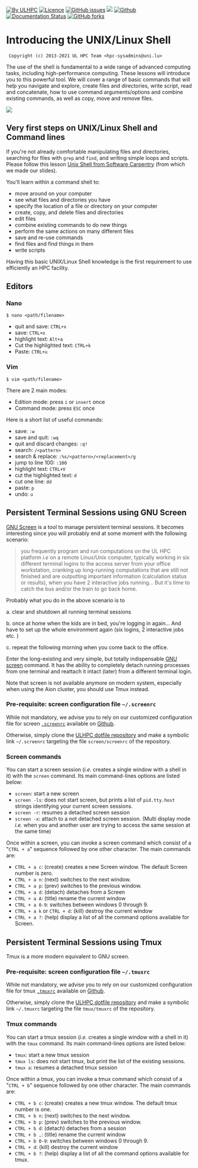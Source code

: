 [![By ULHPC](https://img.shields.io/badge/by-ULHPC-blue.svg)](https://hpc.uni.lu) [![Licence](https://img.shields.io/badge/license-GPL--3.0-blue.svg)](http://www.gnu.org/licenses/gpl-3.0.html) [![GitHub issues](https://img.shields.io/github/issues/ULHPC/tutorials.svg)](https://github.com/ULHPC/tutorials/issues/) [![](https://img.shields.io/badge/slides-PDF-red.svg)](https://github.com/ULHPC/tutorials/raw/devel/linux-shell/slides.pdf) [![Github](https://img.shields.io/badge/sources-github-green.svg)](https://github.com/ULHPC/tutorials/tree/devel/linux-shell/) [![Documentation Status](http://readthedocs.org/projects/ulhpc-tutorials/badge/?version=latest)](http://ulhpc-tutorials.readthedocs.io/en/latest/linux-shell/) [![GitHub forks](https://img.shields.io/github/stars/ULHPC/tutorials.svg?style=social&label=Star)](https://github.com/ULHPC/tutorials)                                                                                                                                                                                                           

# Introducing the UNIX/Linux Shell

     Copyright (c) 2013-2021 UL HPC Team <hpc-sysadmins@uni.lu>

The use of the shell is fundamental to a wide range of advanced computing tasks, including high-performance computing. These lessons will introduce you to this powerful tool.
We will cover a range of basic commands that will help you navigate and explore, create files and directories, write script, read and concatenate, how to use command arguments/options and combine existing commands, as well as copy, move and remove files.

 [![](https://github.com/ULHPC/tutorials/raw/devel/linux-shell/cover_slides.png)](https://github.com/ULHPC/tutorials/raw/devel/linux-shell/slides.pdf)

## Very first steps on UNIX/Linux Shell and Command lines

If you're not already comfortable manipulating files and directories, searching for files with `grep` and `find`, and writing simple loops and scripts. Please follow this lesson [Unix Shell from Software Carpentry](https://swcarpentry.github.io/shell-novice/) (from which we made our slides).

You'll learn within a command shell to:

* move around on your computer
* see what files and directories you have
* specify the location of a file or directory on your computer
* create, copy, and delete files and directories
* edit files
* combine existing commands to do new things
* perform the same actions on many different files
* save and re-use commands
* find files and find things in them
* write scripts

Having this basic UNIX/Linux Shell knowledge is the first requirement to use efficiently an HPC facility.

## Editors
### Nano

`$ nano <path/filename>`

* quit and save: `CTRL+x`
* save: `CTRL+o`
* highlight text: `Alt+a`
* Cut the highlighted text: `CTRL+k`
* Paste: `CTRL+u`


### Vim

`$ vim <path/filename>`

There are 2 main modes:

* Edition mode: press `i` or `insert` once
* Command mode: press `ESC` once

Here is a short list of useful commands:

* save: `:w`
* save and quit: `:wq`
* quit and discard changes: `:q!`
* search: `/<pattern>`
* search & replace: `:%s/<pattern>/<replacement>/g`
* jump to line 100: `:100`
* highlight text: `CTRL+V`
* cut the highlighted text: `d`
* cut one line: `dd`
* paste: `p`
* undo: `u`

## Persistent Terminal Sessions using GNU Screen

[GNU Screen](http://www.gnu.org/software/screen/) is a tool to manage persistent terminal sessions.
It becomes interesting since you will probably end at some moment with the following  scenario:

> you frequently program and run computations on the UL HPC platform _i.e_ on a remote Linux/Unix computer, typically working in six different terminal logins to the access server from your office workstation, cranking up long-running computations that are still not finished and are outputting important information (calculation status or results), when you have 2 interactive jobs running... But it's time to catch the bus and/or the train to go back home.

Probably what you do in the above scenario is to

a. clear and shutdown all running terminal sessions

b. once at home when the kids are in bed, you're logging in again... And have to set up the whole environment again (six logins, 2 interactive jobs etc. )

c. repeat the following morning when you come back to the office.

Enter the long-existing and very simple, but totally indispensable [GNU screen](http://www.gnu.org/software/screen/) command. It has the ability to completely detach running processes from one terminal and reattach it intact (later) from a different terminal login.

Note that screen is not available anymore on modern system, especially when using the Aion cluster, you should use Tmux instead.

### Pre-requisite: screen configuration file `~/.screenrc`

While not mandatory, we advise you to rely on our customized configuration file for screen [`.screenrc`](https://github.com/ULHPC/dotfiles/blob/master/screen/.screenrc) available on [Github](https://github.com/ULHPC/dotfiles/blob/master/screen/.screenrc).

Otherwise, simply clone the [ULHPC dotfile repository](https://github.com/ULHPC/dotfiles/) and make a symbolic link `~/.screenrc` targeting the file `screen/screenrc` of the repository.

### Screen commands

You can start a screen session (_i.e._ creates a single window with a shell in it) with the `screen` command.
Its main command-lines options are listed below:

* `screen`: start a new screen
* `screen -ls`: does not start screen, but prints a list of `pid.tty.host` strings identifying your current screen sessions.
* `screen -r`: resumes a detached screen session
* `screen -x`: attach to a not detached screen session. (Multi display mode _i.e._ when you and another user are trying to access the same session at the same time)


Once within a screen, you can invoke a screen command which consist of a "`CTRL + a`" sequence followed by one other character. The main commands are:

* `CTRL + a c`: (create) creates a new Screen window. The default Screen number is zero.
* `CTRL + a n`: (next) switches to the next window.
* `CTRL + a p`: (prev) switches to the previous window.
* `CTRL + a d`: (detach) detaches from a Screen
* `CTRL + a A`: (title) rename the current window
* `CTRL + a 0-9`: switches between windows 0 through 9.
* `CTRL + a k` or `CTRL + d`: (kill) destroy the current window
* `CTRL + a ?`: (help) display a list of all the command options available for Screen.

## Persistent Terminal Sessions using Tmux

Tmux is a more modern equivalent to GNU screen.

### Pre-requisite: screen configuration file `~/.tmuxrc`

While not mandatory, we advise you to rely on our customized configuration file for tmux [`.tmuxrc`](https://github.com/ULHPC/dotfiles/blob/master/tmux/.tmuxrc) available on [Github](https://github.com/ULHPC/dotfiles/blob/master/tmux/.tmuxrc).

Otherwise, simply clone the [ULHPC dotfile repository](https://github.com/ULHPC/dotfiles/) and make a symbolic link `~/.tmuxrc` targeting the file `tmux/tmuxrc` of the repository.

### Tmux commands

You can start a tmux session (_i.e._ creates a single window with a shell in it) with the `tmux` command.
Its main command-lines options are listed below:

* `tmux`: start a new tmux session
* `tmux ls`: does not start tmux, but print the list of the existing sessions.
* `tmux a`: resumes a detached tmux session

Once within a tmux, you can invoke a tmux command which consist of a "`CTRL + b`" sequence followed by one other character. The main commands are:

* `CTRL + b c`: (create) creates a new tmux window. The default tmux number is one.
* `CTRL + b n`: (next) switches to the next window.
* `CTRL + b p`: (prev) switches to the previous window.
* `CTRL + b d`: (detach) detaches from a session
* `CTRL + b ,`: (title) rename the current window
* `CTRL + b 0-9`: switches between windows 0 through 9.
* `CTRL + d`: (kill) destroy the current window
* `CTRL + b ?`: (help) display a list of all the command options available for tmux.
